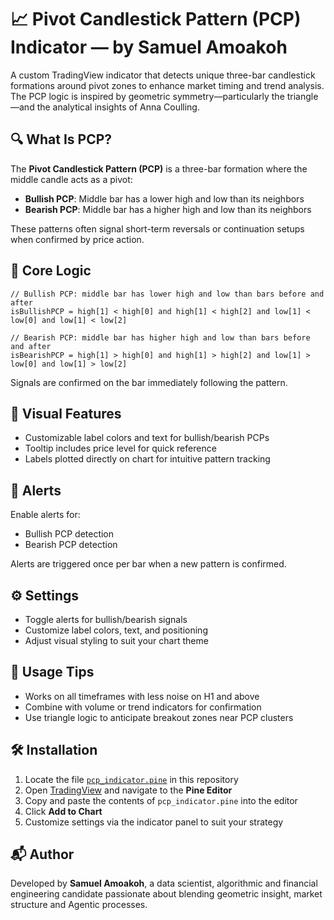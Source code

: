 # 📈 Pivot Candlestick Pattern (PCP) Indicator — by Samuel Amoakoh

A custom TradingView indicator that detects unique three-bar candlestick formations around pivot zones to enhance market timing and trend analysis. The PCP logic is inspired by geometric symmetry—particularly the triangle—and the analytical insights of Anna Coulling.

## 🔍 What Is PCP?

The **Pivot Candlestick Pattern (PCP)** is a three-bar formation where the middle candle acts as a pivot:
- **Bullish PCP**: Middle bar has a lower high and low than its neighbors
- **Bearish PCP**: Middle bar has a higher high and low than its neighbors

These patterns often signal short-term reversals or continuation setups when confirmed by price action.

## 🧠 Core Logic

```pine
// Bullish PCP: middle bar has lower high and low than bars before and after
isBullishPCP = high[1] < high[0] and high[1] < high[2] and low[1] < low[0] and low[1] < low[2]

// Bearish PCP: middle bar has higher high and low than bars before and after
isBearishPCP = high[1] > high[0] and high[1] > high[2] and low[1] > low[0] and low[1] > low[2]
```

Signals are confirmed on the bar immediately following the pattern.

## 🎨 Visual Features

- Customizable label colors and text for bullish/bearish PCPs
- Tooltip includes price level for quick reference
- Labels plotted directly on chart for intuitive pattern tracking

## 🔔 Alerts

Enable alerts for:
- Bullish PCP detection
- Bearish PCP detection

Alerts are triggered once per bar when a new pattern is confirmed.

## ⚙️ Settings

- Toggle alerts for bullish/bearish signals
- Customize label colors, text, and positioning
- Adjust visual styling to suit your chart theme

## 📌 Usage Tips

- Works on all timeframes with less noise on H1 and above
- Combine with volume or trend indicators for confirmation
- Use triangle logic to anticipate breakout zones near PCP clusters

## 🛠️ Installation

1. Locate the file [`pcp_indicator.pine`](https://github.com/amoakoh22/Pivot-Candlestick-Pattern-PCP-Indicator/blob/main/pcp_indicator.pine) in this repository  
2. Open [TradingView](https://www.tradingview.com/) and navigate to the **Pine Editor**
3. Copy and paste the contents of `pcp_indicator.pine` into the editor
4. Click **Add to Chart**
5. Customize settings via the indicator panel to suit your strategy

## 📬 Author

Developed by **Samuel Amoakoh**, a data scientist, algorithmic and financial engineering candidate passionate about blending geometric insight, market structure and Agentic processes.
